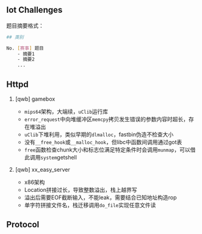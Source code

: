 ## Iot Challenges

题目摘要格式：

```sh
## 类别

No. [赛事] 题目
    - 摘要1
    - 摘要2
    ... 
```

## Httpd

1. [qwb] gamebox
   
   - `mips64`架构，大端续，`uClib`运行库
   - `error_request`中向堆缓冲区`memcpy`拷贝发生错误的参数内容时超长，存在堆溢出
   - `uClib`下堆利用，类似早期的`dlmalloc`，fastbin伪造不检查大小
   - 没有`__free_hook`或`__malloc_hook`，但libc中函数间调用通过got表
   - `free`函数检查chunk大小和标志位满足特定条件时会调用`munmap`，可以借此调用`system`getshell

2. [qwb] xx_easy_server

   - x86架构
   - Location拼接过长，导致整数溢出，栈上越界写
   - 溢出后需要EOF截断输入，不能leak，需要结合已知地址构造rop
   - 单字符拼接文件名，栈迁移调用`do_file`实现任意文件读

## Protocol
